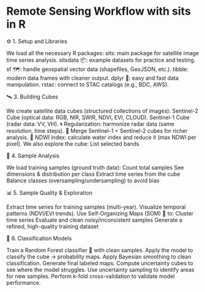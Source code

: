 # Remote Sensing Workflow with sits in R

⚙️ 1. Setup and Libraries

We load all the necessary R packages:
sits: main package for satellite image time series analysis.
sitsdata 📦: example datasets for practice and testing.
sf 🗺️: handle geospatial vector data (shapefiles, GeoJSON, etc.).
tibble: modern data frames with cleaner output.
dplyr 🔎: easy and fast data manipulation.
rstac: connect to STAC catalogs (e.g., BDC, AWS).

🛰️ 3. Building Cubes

We create satellite data cubes (structured collections of images):
Sentinel-2 Cube (optical data: RGB, NIR, SWIR, NDVI, EVI, CLOUD).
Sentinel-1 Cube (radar data: VV, VH).
🌀 Regularization: harmonize radar data (same resolution, time steps).
🔗 Merge Sentinel-1 + Sentinel-2 cubes for richer analysis.
🌊 NDWI index: calculate water index and reduce it (max NDWI per pixel).
We also explore the cube:
List selected bands

🎯 4. Sample Analysis

We load training samples (ground truth data):
Count total samples
See dimensions & distribution per class
Extract time series from the cube
Balance classes (oversampling/undersampling) to avoid bias

📊 5. Sample Quality & Exploration

Extract time series for training samples (multi-year).
Visualize temporal patterns (NDVI/EVI trends).
Use Self-Organizing Maps (SOM) 🧠 to:
Cluster time series
Evaluate and clean noisy/inconsistent samples
Generate a refined, high-quality training dataset

🤖 6. Classification Models

Train a Random Forest classifier 🌲 with clean samples.
Apply the model to classify the cube → probability maps.
Apply Bayesian smoothing to clean classification.
Generate final labeled maps.
Compute uncertainty cubes to see where the model struggles.
Use uncertainty sampling to identify areas for new samples.
Perform k-fold cross-validation to validate model performance.
